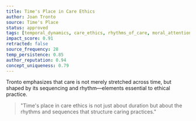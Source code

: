 ```yaml
---
title: Time's Place in Care Ethics
author: Joan Tronto
source: Time's Place
status: approved
tags: [temporal_dynamics, care_ethics, rhythms_of_care, moral_attention, time_sensitivity]
impact_score: 0.91
retracted: false
source_frequency: 28
temp_persistence: 0.85
author_reputation: 0.94
concept_uniqueness: 0.79
---
```


Tronto emphasizes that care is not merely stretched across time, but shaped by its sequencing and rhythm—elements essential to ethical practice.

> "Time's place in care ethics is not just about duration but about the rhythms and sequences that structure caring practices."